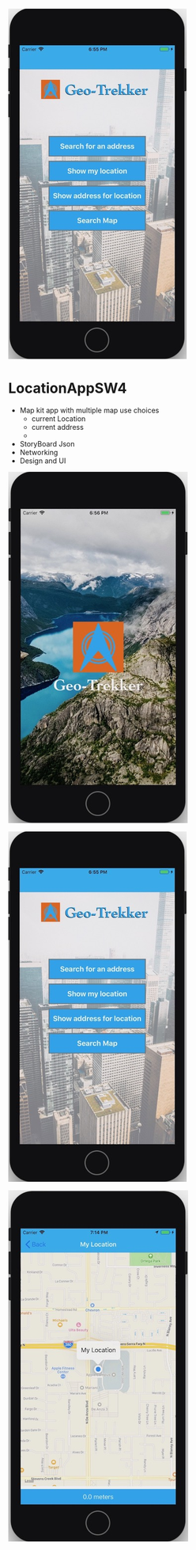 

![](GeoTrekkerHome.jpg)

# LocationAppSW4
- Map kit app with multiple map use choices
    - current Location
    - current address
    - 
- StoryBoard Json
- Networking
- Design and UI


![](GeoTrekkerLaunch.jpg)


![](GeoTrekkerHome.jpg)


![](GeoTrekkerMap.jpg)

